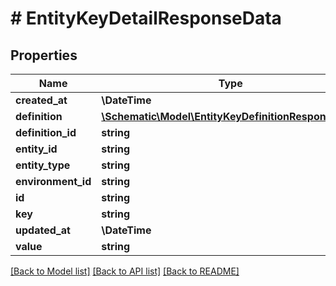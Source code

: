 # # EntityKeyDetailResponseData

## Properties

Name | Type | Description | Notes
------------ | ------------- | ------------- | -------------
**created_at** | **\DateTime** |  |
**definition** | [**\Schematic\Model\EntityKeyDefinitionResponseData**](EntityKeyDefinitionResponseData.md) |  | [optional]
**definition_id** | **string** |  |
**entity_id** | **string** |  |
**entity_type** | **string** |  |
**environment_id** | **string** |  |
**id** | **string** |  |
**key** | **string** |  |
**updated_at** | **\DateTime** |  |
**value** | **string** |  |

[[Back to Model list]](../../README.md#models) [[Back to API list]](../../README.md#endpoints) [[Back to README]](../../README.md)
